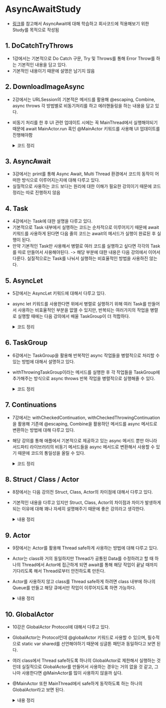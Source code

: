 # AsyncAwaitStudy
- [링크](https://www.youtube.com/playlist?list=PLwvDm4Vfkdphr2Dl4sY4rS9PLzPdyi8PM)를 참고해서 AsyncAwait에 대해 학습하고 회사코드에 적용해보기 위한 Study를 목적으로 작성됨

## 1. DoCatchTryThrows
- 1강에서는 기본적으로 Do Catch 구문, Try 및 Throws를 통해 Error Throw를 하는 기본적인 내용을 담고 있다.
- 기본적인 내용이기 때문에 설명은 남기지 않음

## 2. DownloadImageAsync
- 2강에서는 URLSession의 기본적은 메서드를 활용해 @escaping, Combine, async throws 각 방법별로 비동기처리를 하고 에러핸들링을 하는 내용을 담고 있다.
- 비동기 처리를 한 후 UI 관련 업데이트 시에는 꼭 MainThread에서 실행해야되기 때문에 await MainActor.run 혹인 @MainActor 키워드를 사용해 UI 업데이트를 진행해야함
    <details>
    <summary>코드 정리</summary>
    <div markdown="1">
    
    ```swift
    // 기본적인 Async 활용 방법
    
    // 구현
    class DownloadImageAsyncImageLoader {
        let url = URL(string: "https://picsum.photos/200")!
        
        func handleResponse(data: Data?, response: URLResponse?) -> UIImage? {
            guard
                let data = data,
                let image = UIImage(data: data),
                let response = response as? HTTPURLResponse,
                response.statusCode >= 200 && response.statusCode < 300
            else {
                return nil
            }
            return image
        }
    
        func downloadWithAsync() async throws -> UIImage? {
            do {
                let (data, response) = try await URLSession.shared.data(from: url)
                return handleResponse(data: data, response: response)
            } catch {
                throw error
            }
        }
    }
    
    // 사용
    class DownloadImageAsyncViewModel: ObservableObject {
        @Published var image: UIImage? = nil
        let loader = DownloadImageAsyncImageLoader()
    
        func fetchImage() async {
            let image = try? await loader.downloadWithAsync()
            await MainActor.run {
                self.image = image
            }
        }
    }
    
    struct DownloadImageAsync: View {
        @StateObject private var viewModel = DownloadImageAsyncViewModel()
        
        var body: some View {
            ZStack {
                if let image = viewModel.image {
                    Image(uiImage: image)
                        .resizable()
                        .scaledToFit()
                        .frame(width: 250, height: 250)
                }
            }
            .onAppear {
                Task {
                    await viewModel.fetchImage()
                }
            }
        }
    }
    ```
    
    </div>
    </details>

## 3. AsyncAwait
- 3강에서는 print를 통해 Async Await, Multi Thread 환경에서 코드의 동작이 어떠한 방식으로 이루어지는지에 대해 다루고 있다.
- 실질적으로 사용하는 코드 보다는 원리에 대한 이해가 필요한 강의이기 때문에 코드정리는 따로 진행하지 않음

## 4. Task
- 4강에서는 Task에 대한 설명을 다루고 있다.
- 기본적으로 Task 내부에서 실행하는 코드는 순차적으로 이루어지기 때문에 await 키워드를 사용하게 된다면 다음 줄의 코드는 await의 메서드가 실행이 완료된 후 실행이 된다.
- 만약 기본적인 Task만 사용해서 병렬로 여러 코드를 실행하고 싶다면 각각의 Task를 따로 만들어서 사용해야된다. -> 해당 부분에 대한 내용은 다음 강의에서 이어서 다룬다. 실질적으로는 Task를 나눠서 실행하는 비효율적인 방법을 사용하진 않는다.

## 5. AsyncLet
- 5강에서는 AsyncLet 키워드에 대해서 다루고 있다.
- async let 키워드를 사용한다면 위에서 병렬로 실행하기 위해 여러 Task를 만들어서 사용하는 비효율적인 부분을 없앨 수 있지만, 반복되는 여러가지의 작업을 병렬로 실행할 때에는 다음 강의에서 배울 TaskGroup이 더 적합하다.
    <details>
    <summary>코드 정리</summary>
    <div markdown="1">
        
    ```swift
    struct AsyncLetBootcamp: View {
        @State private var images: [UIImage] = []
        @State private var title = "Async Let 🥳"
        let columns = [GridItem(.flexible()), GridItem(.flexible())]
        let url = URL(string: "https://picsum.photos/300")!
        
        var body: some View {
            NavigationView {
                ScrollView {
                    LazyVGrid(columns: columns) {
                        ForEach(images, id: \.self) { image in
                            Image(uiImage: image)
                                .resizable()
                                .scaledToFit()
                                .frame(height: 150)
                        }
                    }
                }
                .navigationTitle(title)
                .onAppear {
                    Task {
                        do {
                            // async let 키워드를 통해 여러 메서드를 병렬로 실행하고 await 키워드로 종료되기를 기다렸다가 다음 작업을 진행할 수 있다.
                            async let fetchImage1 = fetchImage()
                            async let fetchTitle = fetchTitle()
                            let (image, title) = await (try fetchImage1, fetchTitle)
                            self.images.append(image)
                            self.title = title
                        } catch {
                            
                        }
                    }
                }
            }
        }
        
        func fetchTitle() async -> String {
            return "NEW TITLE 🤩"
        }
        
        func fetchImage() async throws -> UIImage {
            do {
                let (data, _) = try await URLSession.shared.data(from: url)
                if let image = UIImage(data: data) {
                    return image
                } else {
                    throw URLError(.badURL)
                }
            } catch {
                throw error
            }
        }
    }
    ```
    
    </div>
    </details>

## 6. TaskGroup
- 6강에서는 TaskGroup을 활용해 반복적인 async 작업들을 병렬적으로 처리할 수 있는 방법에 대해서 설명하고 있다.
- withThrowingTaskGroup이라는 메서드를 실행한 후 각 작업들을 TaskGroup에 추가해주는 방식으로 async throws 반복 작업을 병렬적으로 실행해줄 수 있다.
    <details>
    <summary>코드 정리</summary>
    <div markdown="1">

    ```swift
    class TaskGroupBootcampDataManager {
        func fetchImagesWithTaskGroup() async throws -> [UIImage] {
            let urlStrings = [
                "https://picsum.photos/300",
                "https://picsum.photos/300",
                "https://picsum.photos/300",
                "https://picsum.photos/300",
                "https://picsum.photos/300"
            ]
        
            return try await withThrowingTaskGroup(of: UIImage?.self) { group in
                var images: [UIImage] = []
                images.reserveCapacity(urlStrings.count)
                
                for urlString in urlStrings {
                    group.addTask {
                        try? await self.fetchImage(urlString: urlString)
                    }
                }
                
                for try await image in group {
                    if let image = image {
                        images.append(image)
                    }
                }
                
                return images
            }
        }

        private func fetchImage(urlString: String) async throws -> UIImage {
            guard let url = URL(string: urlString) else {
                throw URLError(.badURL)
            }
            
            do {
                let (data, _) = try await URLSession.shared.data(from: url)
                if let image = UIImage(data: data) {
                    return image
                } else {
                    throw URLError(.badURL)
                }
            } catch {
                throw error
            }
        }
    }

    class TaskGroupBootcampViewModel: ObservableObject {
        @Published var images: [UIImage] = []
        let manager = TaskGroupBootcampDataManager()
        
        func getImages() async {
            if let images = try? await manager.fetchImagesWithTaskGroup() {
                self.images.append(contentsOf: images)
            }
        }
    }

    struct TaskGroupBootcamp: View {
        @StateObject private var viewModel = TaskGroupBootcampViewModel()
        let columns = [GridItem(.flexible()), GridItem(.flexible())]
        
        var body: some View {
            NavigationView {
                ScrollView {
                    LazyVGrid(columns: columns) {
                        ForEach(viewModel.images, id: \.self) { image in
                            Image(uiImage: image)
                                .resizable()
                                .scaledToFit()
                                .frame(height: 150)
                        }
                    }
                }
                .navigationTitle("Task Group 🥳")
                .task {
                    await viewModel.getImages()
                }
            }
        }
    }
    ```

    </div>
    </details>

## 7. Continuations
- 7강에서는 withCheckedContinuation, withCheckedThrowingContinuation을 활용해 기존에 @escaping, Combine을 활용하던 메서드를 async 메서드로 변환하는 방법에 대해 다루고 있다.
- 해당 강의를 통해 애플에서 기본적으로 제공하고 있는 async 메서드 뿐만 아니라 서드파티 라이브러리의 비동기 메서드들을 async 메서드로 변환해서 사용할 수 있기 때문에 코드의 통일성을 올릴 수 있다.
    <details>
    <summary>코드 정리</summary>
    <div markdown="1">

    ```swift
    // 구현
    class CheckedContinuationBootcampNetworkManager {
        // URLSession의 메서드 중 async 메서드 활용 방법
        func getData(url: URL) async throws -> Data {
            do {
                let (data, _) = try await URLSession.shared.data(from: url)
                return data
            } catch {
                throw error
            }
        }

        // URLSession의 메서드 중 completionHandler를 활용한 메서드를 내부적으로 async throws 메서드로 변환하는 예시
        // 영상에서 예시로 사용했을 뿐, 위와 같이 기본적으로 제공하는 async 메서드를 사용하는 것이 정석
        func getData2(url: URL) async throws -> Data {
            return try await withCheckedThrowingContinuation { continuation in
                URLSession.shared.dataTask(with: url) { data, response, error in
                    if let data = data {
                        continuation.resume(returning: data)
                    } else if let error = error {
                        continuation.resume(throwing: error)
                    } else {
                        continuation.resume(throwing: URLError(.badURL))
                    }
                }
                .resume()
            }
        }

        // 서드파티 라이브러리 메서드 중 completionHanlder를 제공하는 메서드와 동일한 형태의 메서드 예제
        func getHeartImageFromDatabase(completionHandler: @escaping (_ image: UIImage) -> ()) {
            DispatchQueue.main.asyncAfter(deadline: .now() + 5) {
                completionHandler(UIImage(systemName: "heart.fill")!)
            }
        }

        // 위의 메서드를 async 메서드로 변환하는 방법
        func getHeartImageFromDatabase() async -> UIImage {
            await withCheckedContinuation { continuation in
                self.getHeartImageFromDatabase { image in
                    continuation.resume(returning: image)
                }
            }
        }
    }

    // 사용
    class CheckedContinuationBootcampViewModel: ObservableObject {
        @Published var image: UIImage? = nil
        let networkManager = CheckedContinuationBootcampNetworkManager()
        
        func getImage() async {
            guard let url = URL(string: "https://picsum.photos/300") else { return }
            do {
                let data = try await networkManager.getData2(url: url)
                if let image = UIImage(data: data) {
                    await MainActor.run {
                        self.image = image
                    }
                }
            } catch {
                print(error)
            }
        }
        
        func getHeartImage() async {
            self.image = await networkManager.getHeartImageFromDatabase()
        }
    }

    struct CheckedContinuationBootcamp: View {
        @StateObject private var viewModel = CheckedContinuationBootcampViewModel()
        
        var body: some View {
            ZStack {
                if let image = viewModel.image {
                    Image(uiImage: image)
                        .resizable()
                        .scaledToFit()
                        .frame(width: 200, height: 200)
                }
            }
            .task {
                await viewModel.getHeartImage()
            }
        }
    }
    ```
    
    </div>
    </details>

## 8. Struct / Class / Actor
- 8장에서는 다음 강의전 Struct, Class, Actor의 차이점에 대해서 다루고 있다.
- 기본적인 내용을 다루고 있지만 Struct, Class, Actor의 차이점과 차이가 발생하게 되는 이유에 대해 꽤나 자세히 설명해주기 때문에 좋은 강의라고 생각한다.

    <details>
    <summary>내용 정리</summary>
    <div markdown="1">
    
    ### Links:
    - https://blog.onewayfirst.com/ios/posts/2019-03-19-class-vs-struct/
    - https://stackoverflow.com/questions/24217586/structure-vs-class-in-swift-language
    - https://medium.com/@vinayakkini/swift-basics-struct-vs-class-31b44ade28ae
    - https://stackoverflow.com/questions/24217586/structure-vs-class-in-swift-language/59219141#59219141
    - https://stackoverflow.com/questions/27441456/swift-stack-and-heap-understanding
    - https://stackoverflow.com/questions/24232799/why-choose-struct-over-class/24232845
    - https://www.backblaze.com/blog/whats-the-diff-programs-processes-and-threads/
    
    ### VALUE TYPES:
     - Struct, Enum, String, Int, etc.
     - Stored in the Stack
     - Faster
     - Thread safe!
     - When you assign or pass value type a new copy of data is created
     
    ### REFERENCE TYPES:
     - Class, Function, Actor
     - Stored in the Heap
     - Slower, but synchronized
     - Not Thread safe (default)
     - When you assign or pass reference type a new reference to original instance will be created (pointer)
     
    - - - - - - - - - - - - - - - - - - - - - - - - - - - - - - - - - - - - - - - - - - - - - - - - - - - - - - -
     
    ### STACK:
     - Stored Value types
     - Variables allocated on the stack are stored directly to the memory, and access to this memory is very fast
     - Each thread has it's own stack!
     
    ### HEAP:
     - Stores Reference types
     - Shared across threads!
     
    - - - - - - - - - - - - - - - - - - - - - - - - - - - - - - - - - - - - - - - - - - - - - - - - - - - - - - -
     
    ### STRUCT:
     - Based on VALUES
     - Can me mutated
     - Stored in the Stack!
     
    ### CLASS:
     - Based on REFERENCES (INSTANCES)
     - Stored in the Heap!
     - Inherit from other classes
     
     ### ACTOR:
     - Same as Class, but thread safe!
     
     - - - - - - - - - - - - - - - - - - - - - - - - - - - - - - - - - - - - - - - - - - - - - - - - - - - - - - -
     
     - Structs: Data Models, Views
     - Classes: ViewModels
     - Actors: Shared 'Manager' and 'Data Store'
 
    ## 요약
    - Multi Thread 환경에서 각 Thread 마다 별도의 Stack을 가지고 있다.
    - 그래서 Stack과 Thread와의 Data 전달이 빠른 편이다.
    - Heap은 여러 Thread와 Sync를 맞추고 있기 때문에 Stack에 비해 Data 전달이 느린편이다.
    - Struct는 기본적으로 값 복사이고 Stack에 생성된다. 그래서 Multi Thread 환경에서 기본적으로 Data 전달이 빠르다.
    - Class는 기본적으로 참조 복사이고 Heap에 생성된다. 그래서 Multi Thread 환경에서 기본적으로 Data 전달이 Struct에 비해 느리다.
    - 또한 여러 Thread에서 Sync를 맞추고 있기 때문에 여러 Thread에서 동시에 Heap에 접근해서 Data를 바꾸려고 하게 되면 락이 걸릴수도 있다. -> Thread safe하지 않다.
    - 이 때 Thread safe하도록 만든것이 바로 Actor이다.
    - Actor는 class와 동일하지만 하나의 Thread에서 변경을 시도한다면 해당 작업이 끝나기 전에 다른 Thread에서는 접근을 하지 못하도록 막는다. 그렇기 때문에 Thread safe하게 된다.
    
    </div>
    </details>

## 9. Actor
- 9장에서는 Actor를 활용해 Thread safe하게 사용하는 방법에 대해 다루고 있다.
- Actor는 class와 거의 동일하지만 Thread가 공통된 Data를 수정하려고 할 때 하나의 Thread에서 Actor에 접근하게 되면 await를 통해 해당 작업이 끝날 때까지 기다리도록 해서 Thread로부터 안전하도록 만든다.
- Actor를 사용하지 않고 class를 Thread safe하게 하려면 class 내부에 하나의 Queue를 만들고 해당 큐에서만 작업이 이루어지도록 하면 가능하다.
    <details>
    <summary>내용 정리</summary>
    <div markdown="1">
        
    ```swift
    // Queue를 생성해서 class를 Thread safe하게 만드는 방법
    class MyDataManager {
        static let instance = MyDataManager()
        private init() { }
        
        var data: [String] = []
        private let lock = DispatchQueue(label: "com.MyApp.MyDataManager")
        func getRandomData(completionHandler: @escaping (_ title: String?) -> ()) {
            lock.async {
                self.data.append(UUID().uuidString)
                print(Thread.current)
                completionHandler(self.data.randomElement())
            }
        }
    }

    // Actor 사용 방법
    actor MyActorDataManager {
        static let instance = MyActorDataManager()
        private init() { }
        
        var data: [String] = []
        nonisolated let myRandomText: String = "MyRandomText"
        
        func getRandomData() -> String? {
            self.data.append(UUID().uuidString)
            print(Thread.current)
            return data.randomElement()
        }
        
        // actor 안에서 async가 굳이 필요 없다면 nonisolated 키워드를 붙이면 해당 메서드를 실행할 때 await를 붙일 필요가 없다.
        nonisolated func getSavedData() -> String {
            return "NEW DATA"
        }
    }

    struct HomeView: View {
        @State private var text: String = ""
        let manager = MyActorDataManager.instance
        let timer = Timer.publish(every: 0.1, on: .main, in: .common).autoconnect()
        
        var body: some View {
            ZStack {
                Color.gray.opacity(0.8).ignoresSafeArea()
                
                Text(text)
                    .font(.headline)
            }
            .onAppear {
                let newString = manager.getSavedData()
                let message = manager.myRandomText
            }
            .onReceive(timer) { _ in
                Task {
                    if let data = await manager.getRandomData() {
                        self.text = data
                    }
                }
            }
        }
    }
    ```
    
    </div>
    </details>

## 10. GlobalActor
- 10강은 GlobalActor Protocol에 대해서 다루고 있다.
- GlobalActor는 Protocol인데 @globalActor 키워드로 사용할 수 있으며, 필수적으로 static var shared를 선언해야하기 때문에 싱글톤 패턴과 동일하다고 보면 된다.
- 여러 class에서 Thread safe하도록 하나의 GlobalActor로 제한해서 실행하는 것인데 실질적으로 GlobalActor를 만들어서 사용하는 경우는 거의 없을 것 같고, 그나마 사용한다면 @MainActor를 많이 사용하지 않을까 싶다.
- @MainActor 또한 MainThread에서 safe하게 동작하도록 하는 하나의 GlobalActor라고 보면 된다.
    <details>
    <summary>내용 정리</summary>
    <div markdown="1">

    ```swift
    @globalActor final class MyFirstGlobalActor {
        // globalActor protocol을 사용하기 위해서는 필수적으로 싱글톤 패턴을 사용할 수 밖에 없다.
        static var shared = MyNewDataManager()
    }

    actor MyNewDataManager {
        func getDataFromDatabase() -> [String] {
            return ["One", "Two", "Three", "Four", "FIVE", "SIX"]
        }
    }
    
    class GlobalActorBootcampViewModel: ObservableObject {
        @MainActor @Published var dataArray: [String] = []
        let manager = MyFirstGlobalActor.shared
        
        @MyFirstGlobalActor
        func getData() {
            Task {
                let data = await manager.getDataFromDatabase()
                // UI를 업데이트하는 내용인데 MainActor.run 키워드를 사용하지 않더라도 현재 컴파일 에러가 발생하지 않는다.
                // @Published var dataArray 앞에 @MainActor를 사용하게 되면 아래 코드에서 컴파일 에러가 발생하게 된다.
                // 혹은 class 자체에 @MainActor를 사용하게 되면 아래 코드에서 컴파일 에러가 발생하게 된다.
                await MainActor.run {
                    self.dataArray = data
                }
            }
        }
    }
    
    struct GlobalActorBootcamp: View {
        @StateObject private var viewModel = GlobalActorBootcampViewModel()
        
        var body: some View {
            ScrollView {
                VStack {
                    ForEach(viewModel.dataArray, id: \.self) {
                        Text($0)
                            .font(.headline)
                    }
                }
            }
            .task {
                await viewModel.getData()
            }
        }
    }
    ```
    
    </div>
    </details>
